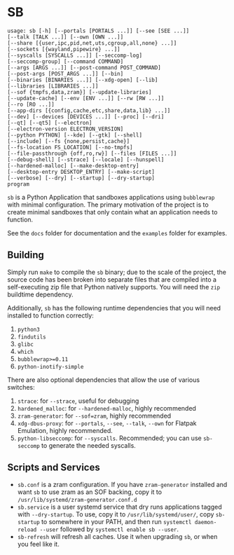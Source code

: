 # SB

```
usage: sb [-h] [--portals [PORTALS ...]] [--see [SEE ...]]
[--talk [TALK ...]] [--own [OWN ...]]
[--share [{user,ipc,pid,net,uts,cgroup,all,none} ...]]
[--sockets [{wayland,pipewire} ...]]
[--syscalls [SYSCALLS ...]] [--seccomp-log]
[--seccomp-group] [--command COMMAND]
[--args [ARGS ...]] [--post-command POST_COMMAND]
[--post-args [POST_ARGS ...]] [--bin]
[--binaries [BINARIES ...]] [--xdg-open] [--lib]
[--libraries [LIBRARIES ...]]
[--sof {tmpfs,data,zram}] [--update-libraries]
[--update-cache] [--env [ENV ...]] [--rw [RW ...]]
[--ro [RO ...]]
[--app-dirs [{config,cache,etc,share,data,lib} ...]]
[--dev] [--devices [DEVICES ...]] [--proc] [--dri]
[--qt] [--qt5] [--electron]
[--electron-version ELECTRON_VERSION]
[--python PYTHON] [--kde] [--gtk] [--shell]
[--include] [--fs {none,persist,cache}]
[--fs-location FS_LOCATION] [--no-tmpfs]
[--file-passthrough {off,ro,rw}] [--files [FILES ...]]
[--debug-shell] [--strace] [--locale] [--hunspell]
[--hardened-malloc] [--make-desktop-entry]
[--desktop-entry DESKTOP_ENTRY] [--make-script]
[--verbose] [--dry] [--startup] [--dry-startup]
program
```

`sb` is a Python Application that sandboxes applications using `bubblewrap` with minimal configuration. The primary motivation of the project is to create minimal sandboxes that only contain what an application needs to function.

See the `docs` folder for documentation and the `examples` folder for examples.

## Building

Simply run `make` to compile the `sb` binary; due to the scale of the project, the source code has been broken into separate files that are compiled into a self-executing zip file that Python natively supports. You will need the `zip` buildtime dependency.

Additionally, `sb` has the following runtime dependencies that you will need installed to function correctly:
1. `python3`
2. `findutils`
3. `glibc`
4. `which`
5. `bubblewrap>=0.11`
6. `python-inotify-simple`

There are also optional dependencies that allow the use of various switches:
1. `strace`: for `--strace`, useful for debugging
2. `hardened_malloc`: for `--hardened-malloc`, highly recommended
3. `zram-generator`: for `--sof=zram`, highly recommended
4. `xdg-dbus-proxy`: for `--portals`, `--see`, `--talk`, `--own` for Flatpak Emulation, highly recommended.
5. `python-libseccomp`: for `--syscalls`. Recommended; you can use `sb-seccomp` to generate the needed syscalls.

## Scripts and Services

* `sb.conf` is a zram configuration. If you have `zram-generator` installed and want `sb` to use zram as an SOF backing, copy it to `/usr/lib/systemd/zram-generator.conf.d`
* `sb.service` is a user systemd service that dry runs applications tagged with `--dry-startup`. To use, copy it to `/usr/lib/systemd/user/`, copy `sb-startup` to somewhere in your PATH, and then run `systemctl daemon-reload --user` followed by `systemctl enable sb --user`.
* `sb-refresh` will refresh all caches. Use it when upgrading `sb`, or when you feel like it.
